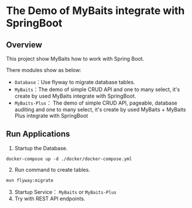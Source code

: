 # The Demo of MyBaits integrate with SpringBoot

## Overview

This project show MyBaits how to work with Spring Boot.

There modules show as below:

- `Database`：Use flyway to migrate database tables.
- `MyBaits`：The demo of simple CRUD API and one to many select, it's create by used MyBaits integrate with SpringBoot.
- `MyBaits-Plus`： The demo of simple CRUD API, pageable, database auditing and one to many select, it's create by used MyBaits + MyBaits Plus integrate with SpringBoot

## Run Applications

1. Startup the Database.

```shell
docker-compose up -d ./docker/docker-compose.yml
```

2. Run command to create tables.

```shell
mvn flyway:migrate
```

3. Startup Service： `MyBaits` or `MyBaits-Plus`
4. Try with REST API endpoints.
